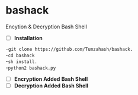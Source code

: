 # bashack
Encytion &amp; Decryption Bash Shell 

- [ ] **Installation**

`-git clone https://github.com/Tumzahash/bashack.`                       
 -`cd bashack`                                              
           -`sh install.`                                
-`python2 bashack.py
`
- [ ] **Encryption Added** __Bash Shell__
- [ ] **Decryption Added** __Bash Shell__
